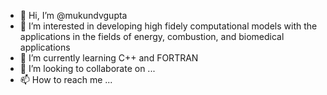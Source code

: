 - 👋 Hi, I’m @mukundvgupta
- 👀 I’m interested in developing high fidely computational models with the applications in the fields of energy, combustion, and biomedical applications
- 🌱 I’m currently learning C++ and FORTRAN
- 💞️ I’m looking to collaborate on ...
- 📫 How to reach me ...

<!---
mukundvgupta/mukundvgupta is a ✨ special ✨ repository because its `README.md` (this file) appears on your GitHub profile.
You can click the Preview link to take a look at your changes.
--->
